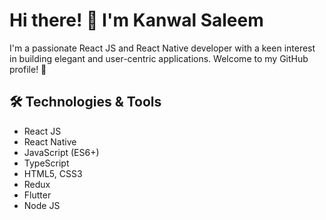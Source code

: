 # Hi there! 👋 I'm Kanwal Saleem

I'm a passionate React JS and React Native developer with a keen interest in building elegant and user-centric applications. Welcome to my GitHub profile! 🚀

## 🛠️ Technologies & Tools

- React JS
- React Native
- JavaScript (ES6+)
- TypeScript
- HTML5, CSS3
- Redux
- Flutter
- Node JS

